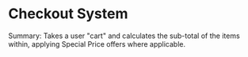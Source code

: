 # Checkout System

Summary: Takes a user "cart" and calculates the sub-total of the items within, applying Special Price offers where applicable. 

